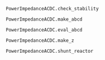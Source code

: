```@docs
PowerImpedanceACDC.check_stability
```

```@docs
PowerImpedanceACDC.make_abcd
```

```@docs
PowerImpedanceACDC.eval_abcd
```

```@docs
PowerImpedanceACDC.make_z
```
```@docs
PowerImpedanceACDC.shunt_reactor
```
